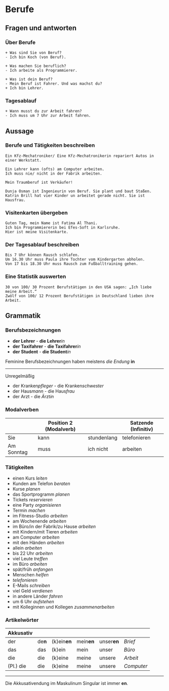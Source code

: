 # Berufe
## Fragen und antworten
### Über Berufe
```
+ Was sind Sie von Beruf?
- Ich bin Koch (von Beruf).
```
```
+ Was machen Sie beruflich?
- Ich arbeite als Programmierer.
```
```
+ Was ist dein Beruf?
- Mein Beruf ist Fahrer. Und was machst du?
+ Ich bin Lehrer.
```

### Tagesablauf
```
+ Wann musst du zur Arbeit fahren?
- Ich muss um 7 Uhr zur Arbeit fahren.
```

## Aussage
### Berufe und Tätigkeiten beschreiben
```
Ein Kfz-Mechatroniker/ Eine Kfz-Mechatronikerin repariert Autos in einer Werkstatt.
```
```
Ein Lehrer kann (ofts) am Computer arbeiten.
Ich muss nie/ nicht in der Fabrik arbeiten.
```
```
Mein Traumberuf ist Verkäufer!
```
```
Dunja Osman ist Ingenieurin von Beruf. Sie plant und baut Staßen.
Katrin Brill hat vier Kinder un arbeitet gerade nicht. Sie ist Hausfrau.
```

### Visitenkarten übergeben
```
Guten Tag, mein Name ist Fatima Al Thani.
Ich bin Programmiererin bei Efes-Soft in Karlsruhe.
Hier ist meine Visitenkarte.
```

### Der Tagesablauf beschreiben
```
Bis 7 Uhr können Rausch schlafen.
Um 16.30 Uhr muss Paula ihre Tochter vom Kindergarten abholen.
Von 17 bis 18.30 Uhr muss Rausch zum Fußballtraining gehen.
```

### Eine Statistik auswerten
```
30 von 100/ 30 Prozent Berufstätigen in den USA sagen: „Ich liebe meine Arbeit.“
Zwölf von 100/ 12 Prozent Berufstätigen in Deutschland lieben ihre Arbeit.
```

## Grammatik
### Berufsbezeichnungen
* **der Lehrer** - **die Lehrer***in*
* **der Taxifahrer** - **die Taxifahrer***in*
* **der Student** - **die Student***in*

Feminine Berufsbezeichnungen haben meistens *die Endung* **in**
***
Unregelmäßig
* der Kranken*pfleger* - die Kranken*schwester*
* der Haus*mann* - die Haus*frau*
* der Arzt - die *Ä*rzt*in*

### Modalverben
&nbsp; | Position 2 (Modalverb) | &nbsp; | Satzende (Infinitiv)
 | ---- | ---- | ---- | ---- |
Sie | kann | stundenlang | telefonieren
Am Sonntag | muss | ich nicht | arbeiten

### Tätigkeiten
* einen Kurs *leiten*
* Kunden am Telefon *beraten*
* Kurse *planen*
* das Sportprogramm *planen*
* Tickets *reservieren*
* eine Party *organisieren*
* Termin *machen*
* im Fitness-Studio *arbeiten*
* am Wochenende *arbeiten*
* im Büro/in der Fabrik/zu Hause *arbeiten*
* mit Kindern/mit Tieren *arbeiten*
* am Computer *arbeiten*
* mit den Händen *arbeiten*
* allein *arbeiten*
* bis 22 Uhr *arbeiten*
* viel Leute *treffen*
* im Büro *arbeiten*
* spät/früh *anfangen*
* Menschen *helfen*
* *telefonieren*
* E-Mails *schreiben*
* viel Geld *verdienen*
* in andere Länder *fahren*
* um 6 Uhr *aufstehen*
* mit Kolleginnen und Kollegen *zusammenarbeiten*

### Artikelwörter
 Akkusativ | &nbsp; | &nbsp; | &nbsp; | &nbsp; | &nbsp;
 | ---- | ---- | ---- | ---- | ---- | ---- |
der | de**n** | (k)ein**en** | mein**en** | unser**en** | *Brief*
das | das | (k)ein | mein | unser | *Büro*
die | die | (k)eine | meine | unsere | *Arbeit*
(Pl.) die | die | (k)eine | meine | unsere | *Computer*
***
Die Akkusativendung im Maskulinum Singular ist immer **en**.